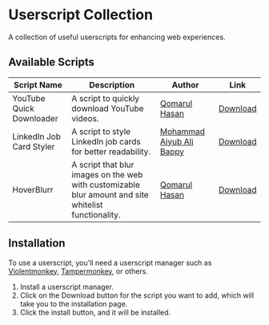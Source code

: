 # Userscript Collection

A collection of useful userscripts for enhancing web experiences.

## Available Scripts

| Script Name               | Description                                    | Author               | Link                                                                 |
|---------------------------|------------------------------------------------|----------------------|----------------------------------------------------------------------|
| YouTube Quick Downloader   | A script to quickly download YouTube videos.   | [Qomarul Hasan](https://github.com/qomarhsn) | [Download](https://github.com/qomarhsn/Userscript-Collection/raw/main/youtube-quick-downloader.user.js) |
| LinkedIn Job Card Styler   | A script to style LinkedIn job cards for better readability. | [Mohammad Aiyub Ali Bappy](https://github.com/MAAB-FW) | [Download](https://github.com/qomarhsn/Userscript-Collection/raw/main/linkedIn-job-card-styler.user.js) |
| HoverBlurr                | A script that blur images on the web with customizable blur amount and site whitelist functionality. | [Qomarul Hasan](https://github.com/qomarhsn) | [Download](https://github.com/qomarhsn/Userscript-Collection/raw/main/hoverblurr.user.js) |

## Installation

To use a userscript, you'll need a userscript manager such as [Violentmonkey](https://violentmonkey.github.io), [Tampermonkey](https://www.tampermonkey.net), or others.

1. Install a userscript manager.
2. Click on the Download button for the script you want to add, which will take you to the installation page.
3. Click the install button, and it will be installed.

